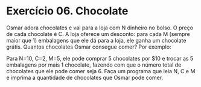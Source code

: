 # Exercício 06. Chocolate

Osmar adora chocolates e vai para a loja com N dinheiro no bolso. O preço de cada chocolate é C. A loja oferece um desconto: para cada M (sempre maior que 1) embalagens que ele dá para a loja, ele ganha um chocolate grátis. Quantos chocolates Osmar consegue comer? Por exemplo:

Para N=10, C=2, M=5, ele pode comprar 5 chocolates por $10 e trocar as 5 embalagens por mais 1 chocolate, fazendo com que o número total de chocolates que ele pode comer seja 6.
Faça um programa que leia N, C e M e imprima a quantidade de chocolates que Osmar pode comer.